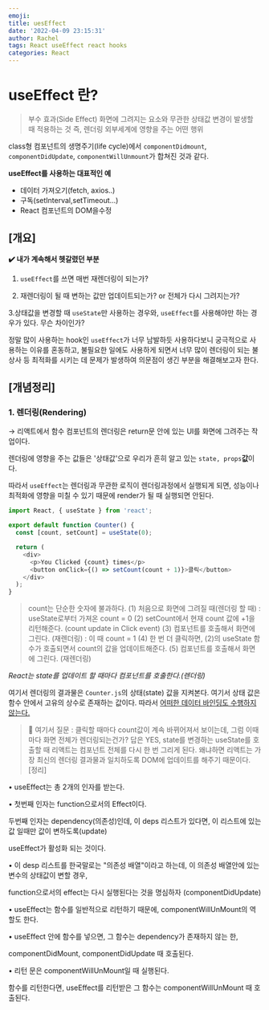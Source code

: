 ```yaml
---
emoji:
title: uesEffect
date: '2022-04-09 23:15:31'
author: Rachel
tags: React useEffect react hooks
categories: React
---
```


# useEffect 란?

> 부수 효과(Side Effect)
> 화면에 그려지는 요소와 무관한 상태값 변경이 발생할 때 적용하는 것
> 즉, 렌더링 외부세계에 영향을 주는 어떤 행위

class형 컴포넌트의 생명주기(life cycle)에서 `componentDidmount`, `componentDidUpdate`, `componentWillUnmount`가 합쳐진 것과 같다.

**useEffect를 사용하는 대표적인 예**

- 데이터 가져오기(fetch, axios..)
- 구독(setInterval,setTimeout...)
- React 컴포넌트의 DOM을수정

## [개요]

**✔️ 내가 계속해서 헷갈렸던 부분**

1. `useEffect`를 쓰면 매번 재렌더링이 되는가?

2. 재렌더링이 될 때 변하는 값만 업데이트되는가? or 전체가 다시 그려지는가?

3.상태값을 변경할 때 `useState`만 사용하는 경우와, `useEffect`를 사용해야만 하는 경우가 있다. 무슨 차이인가?

정말 많이 사용하는 hook인 `useEffect`가 너무 남발하듯 사용하다보니 궁극적으로 사용하는 이유를 혼동하고, 불필요한 일에도 사용하게 되면서 너무 많이 렌더링이 되는 불상사 등 최적화를 시키는 데 문제가 발생하여 의문점이 생긴 부분을 해결해보고자 한다.

## [개념정리]

### 1. 렌더링(Rendering)

→ 리액트에서 함수 컴포넌트의 렌더링은 return문 안에 있는 UI를 화면에 그려주는 작업이다.

렌더링에 영향을 주는 값들은 '상태값'으로 우리가 흔히 알고 있는 `state, props`**값**이다.

따라서 `useEffect`는 렌더링과 무관한 로직이 렌더링과정에서 실행되게 되면, 성능이나 최적화에 영향을 미칠 수 있기 때문에 render가 될 때 실행되면 안된다.

```javascript
import React, { useState } from 'react';

export default function Counter() {
  const [count, setCount] = useState(0);

  return (
    <div>
      <p>You Clicked {count} times</p>
      <button onClick={() => setCount(count + 1)}>클릭</button>
    </div>
  );
}
```

> count는 단순한 숫자에 불과하다.
> (1) 처음으로 화면에 그려질 때(렌더링 할 때) : useState로부터 가져온 count = 0
> (2) setCount에서 현재 count 값에 +1을 리턴해준다. (count update in Click event)
> (3) 컴포넌트를 호출해서 화면에 그린다. (재렌더링) : 이 때 count = 1
> (4) 한 번 더 클릭하면, (2)의 useState 함수가 호출되면서 count의 값을 업데이트해준다.
> (5) 컴포넌트를 호출해서 화면에 그린다. (재렌더링)

_React는 state를 업데이트 할 때마다 컴포넌트를 호출한다.(렌더링)_

여기서 렌더링의 결과물은 `Counter.js`의 상태(state) 값을 지켜본다. 여기서 상태 값은 함수 안에서 고유의 상수로 존재하는 값이다.
따라서 <u>어떠한 데이터 바인딩도 수행하지 않는다.</u>

> 🤔 여기서 질문 : 클릭할 때마다 count값이 계속 바뀌어져서 보이는데, 그럼 이때마다 화면 전체가 렌더링되는건가?
> 답은 YES,
> state를 변경하는 useState를 호출할 때 리액트는 컴포넌트 전체를 다시 한 번 그리게 된다.
> 왜냐하면 리액트는 가장 최신의 렌더링 결과물과 일치하도록 DOM에 업데이트를 해주기 때문이다.
> [정리]

• useEffect는 총 2개의 인자를 받는다.

• 첫번째 인자는 function으로서의 Effect이다.

두번째 인자는 dependency(의존성)인데, 이 deps 리스트가 있다면, 이 리스트에 있는 값 일때만 값이 변하도록(update)

useEffect가 활성화 되는 것이다.

• 이 desp 리스트를 한국말로는 "의존성 배열"이라고 하는데, 이 의존성 배열안에 있는 변수의 상태값이 변할 경우,

function으로서의 effect는 다시 실행된다는 것을 명심하자 (componentDidUpdate)

• useEffect는 함수를 일반적으로 리턴하기 때문에, componentWillUnMount의 역할도 한다.

• useEffect 안에 함수를 넣으면, 그 함수는 dependency가 존재하지 않는 한,

componentDidMount, componentDidUpdate 때 호출된다.

• 리턴 문은 componentWillUnMount일 때 실행된다.

함수를 리턴한다면, useEffect를 리턴받은 그 함수는 componentWillUnMount 때 호출된다.

​
